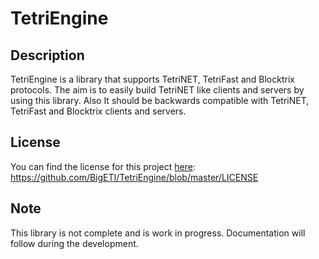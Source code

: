 # TetriEngine

## Description
TetriEngine is a library that supports TetriNET, TetriFast and Blocktrix protocols.
The aim is to easily build TetriNET like clients and servers by using this library.
Also It should be backwards compatible with TetriNET, TetriFast and Blocktrix clients and servers.

## License
You can find the license for this project [here](https://github.com/BigETI/TetriEngine/blob/master/LICENSE): https://github.com/BigETI/TetriEngine/blob/master/LICENSE

## Note
This library is not complete and is work in progress. Documentation will follow during the development.